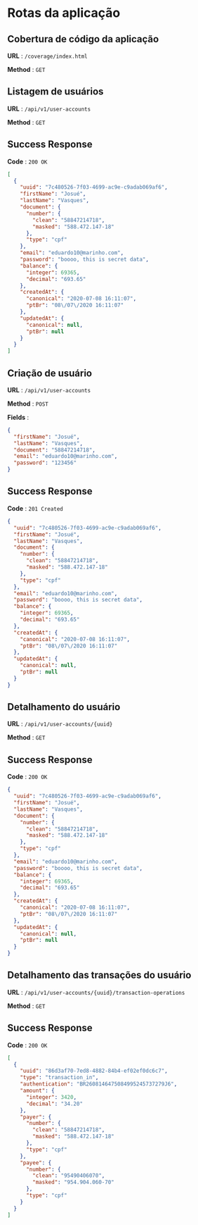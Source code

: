 # Rotas da aplicação

## Cobertura de código da aplicação

**URL** : `/coverage/index.html`

**Method** : `GET`

## Listagem de usuários

**URL** : `/api/v1/user-accounts`

**Method** : `GET`

## Success Response

**Code** : `200 OK`

```json
[
  {
    "uuid": "7c480526-7f03-4699-ac9e-c9adab069af6",
    "firstName": "Josué",
    "lastName": "Vasques",
    "document": {
      "number": {
        "clean": "58847214718",
        "masked": "588.472.147-18"
      },
      "type": "cpf"
    },
    "email": "eduardo10@marinho.com",
    "password": "boooo, this is secret data",
    "balance": {
      "integer": 69365,
      "decimal": "693.65"
    },
    "createdAt": {
      "canonical": "2020-07-08 16:11:07",
      "ptBr": "08\/07\/2020 16:11:07"
    },
    "updatedAt": {
      "canonical": null,
      "ptBr": null
    }
  }
]
```

## Criação de usuário 

**URL** : `/api/v1/user-accounts`

**Method** : `POST`

**Fields** : 

```json
{
  "firstName": "Josué",
  "lastName": "Vasques",
  "document": "58847214718",
  "email": "eduardo10@marinho.com",
  "password": "123456"
}
```

## Success Response

**Code** : `201 Created`

```json
{
  "uuid": "7c480526-7f03-4699-ac9e-c9adab069af6",
  "firstName": "Josué",
  "lastName": "Vasques",
  "document": {
    "number": {
      "clean": "58847214718",
      "masked": "588.472.147-18"
    },
    "type": "cpf"
  },
  "email": "eduardo10@marinho.com",
  "password": "boooo, this is secret data",
  "balance": {
    "integer": 69365,
    "decimal": "693.65"
  },
  "createdAt": {
    "canonical": "2020-07-08 16:11:07",
    "ptBr": "08\/07\/2020 16:11:07"
  },
  "updatedAt": {
    "canonical": null,
    "ptBr": null
  }
}
```

## Detalhamento do usuário

**URL** : `/api/v1/user-accounts/{uuid}`

**Method** : `GET`

## Success Response

**Code** : `200 OK`

```json
{
  "uuid": "7c480526-7f03-4699-ac9e-c9adab069af6",
  "firstName": "Josué",
  "lastName": "Vasques",
  "document": {
    "number": {
      "clean": "58847214718",
      "masked": "588.472.147-18"
    },
    "type": "cpf"
  },
  "email": "eduardo10@marinho.com",
  "password": "boooo, this is secret data",
  "balance": {
    "integer": 69365,
    "decimal": "693.65"
  },
  "createdAt": {
    "canonical": "2020-07-08 16:11:07",
    "ptBr": "08\/07\/2020 16:11:07"
  },
  "updatedAt": {
    "canonical": null,
    "ptBr": null
  }
}
```

## Detalhamento das transações do usuário

**URL** : `/api/v1/user-accounts/{uuid}/transaction-operations`

**Method** : `GET`

## Success Response

**Code** : `200 OK`

```json
[
  {
    "uuid": "86d3af70-7ed8-4882-84b4-ef02ef0dc6c7",
    "type": "transaction_in",
    "authentication": "BR2608146475084995245737279J6",
    "amount": {
      "integer": 3420,
      "decimal": "34.20"
    },
    "payer": {
      "number": {
        "clean": "58847214718",
        "masked": "588.472.147-18"
      },
      "type": "cpf"
    },
    "payee": {
      "number": {
        "clean": "95490406070",
        "masked": "954.904.060-70"
      },
      "type": "cpf"
    }
  }
]
```
